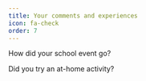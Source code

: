 ```yaml
---
title: Your comments and experiences
icon: fa-check
order: 7
---
```

How did your school event go?

Did you try an at-home activity?
